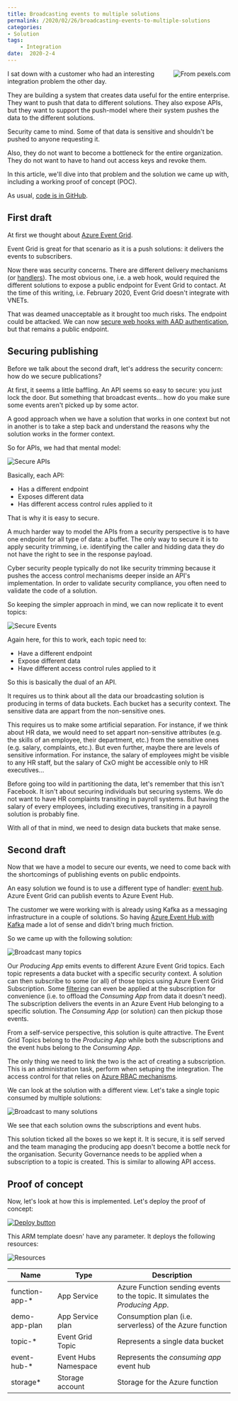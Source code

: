 ```yaml
---
title: Broadcasting events to multiple solutions
permalink: /2020/02/26/broadcasting-events-to-multiple-solutions
categories:
- Solution
tags:
    - Integration
date:  2020-2-4
---
```

<img style="float:right;padding-left:20px;" title="From pexels.com" src="/assets/posts/2020/1/broadcasting-events-to-multiple-solutions/broadcast.jpg" />

I sat down with a customer who had an interesting integration problem the other day.

They are building a system that creates data useful for the entire enterprise.  They want to push that data to different solutions.  They also expose APIs, but they want to support the push-model where their system pushes the data to the different solutions.

Security came to mind.  Some of that data is sensitive and shouldn't be pushed to anyone requesting it.

Also, they do not want to become a bottleneck for the entire organization.  They do not want to have to hand out access keys and revoke them.

In this article, we'll dive into that problem and the solution we came up with, including a working proof of concept (POC).

As usual, [code is in GitHub](https://github.com/vplauzon/messaging/tree/master/event-grid-broadcast-2-event-hubs).

## First draft

At first we thought about [Azure Event Grid](https://docs.microsoft.com/en-us/azure/event-grid/overview).

Event Grid is great for that scenario as it is a push solutions:  it delivers the events to subscribers.

Now there was security concerns.  There are different delivery mechanisms (or [handlers](https://docs.microsoft.com/en-us/azure/event-grid/overview#event-handlers)).  The most obvious one, i.e. a web hook, would required the different solutions to expose a public endpoint for Event Grid to contact.  At the time of this writing, i.e. February 2020, Event Grid doesn't integrate with VNETs.

That was deamed unacceptable as it brought too much risks.  The endpoint could be attacked.  We can now [secure web hooks with AAD authentication](https://docs.microsoft.com/en-us/azure/event-grid/secure-webhook-delivery), but that remains a public endpoint.

## Securing publishing

Before we talk about the second draft, let's address the security concern:  how do we secure publications?

At first, it seems a little baffling.  An API seems so easy to secure:  you just lock the door.  But something that broadcast events...  how do you make sure some events aren't picked up by some actor.

A good approach when we have a solution that works in one context but not in another is to take a step back and understand the reasons why the solution works in the former context.

So for APIs, we had that mental model:

![Secure APIs](/assets/posts/2020/1/broadcasting-events-to-multiple-solutions/secure-apis.png)

Basically, each API:

* Has a different endpoint 
* Exposes different data
* Has different access control rules applied to it

That is why it is easy to secure.

A much harder way to model the APIs from a security perspective is to have one endpoint for all type of data:  a buffet.  The only way to secure it is to apply security trimming, i.e. identifying the caller and hidding data they do not have the right to see in the response payload.

Cyber security people typically do not like security trimming because it pushes the access control mechanisms deeper inside an API's implementation.  In order to validate security compliance, you often need to validate the code of a solution.

So keeping the simpler approach in mind, we can now replicate it to event topics:

![Secure Events](/assets/posts/2020/1/broadcasting-events-to-multiple-solutions/secure-events.png)

Again here, for this to work, each topic need to:

* Have a different endpoint 
* Expose different data
* Have different access control rules applied to it

So this is basically the dual of an API.

It requires us to think about all the data our broadcasting solution is producing in terms of data buckets.  Each bucket has a security context.  The sensitive data are appart from the non-sensitive ones.

This requires us to make some artificial separation.  For instance, if we think about HR data, we would need to set appart non-sensitive attributes (e.g. the skills of an employee, their department, etc.) from the sensitive ones (e.g. salary, complaints, etc.).  But even further, maybe there are levels of sensitive information.  For instance, the salary of employees might be visible to any HR staff, but the salary of CxO might be accessible only to HR executives...

Before going too wild in partitioning the data, let's remember that this isn't Facebook.  It isn't about securing individuals but securing systems.  We do not want to have HR complaints transiting in payroll systems.  But having the salary of every employees, including executives, transiting in a payroll solution is probably fine.

With all of that in mind, we need to design data buckets that make sense.

## Second draft

Now that we have a model to secure our events, we need to come back with the shortcomings of publishing events on public endpoints.

An easy solution we found is to use a different type of handler:  [event hub](https://docs.microsoft.com/en-us/azure/event-grid/event-handlers#event-hubs).  Azure Event Grid can publish events to Azure Event Hub.

The customer we were working with is already using Kafka as a messaging infrastructure in a couple of solutions.  So having [Azure Event Hub with Kafka](https://docs.microsoft.com/en-us/azure/event-hubs/event-hubs-for-kafka-ecosystem-overview) made a lot of sense and didn't bring much friction.

So we came up with the following solution:

![Broadcast many topics](/assets/posts/2020/1/broadcasting-events-to-multiple-solutions/broadcast-many-topics.png)

Our *Producing App* emits events to different Azure Event Grid topics.  Each topic represents a data bucket with a specific security context.  A solution can then subscribe to some (or all) of those topics using Azure Event Grid Subscription.  Some [filtering](https://docs.microsoft.com/en-us/azure/event-grid/event-filtering) can even be applied at the subscription for convenience (i.e. to offload the *Consuming App* from data it doesn't need).  The subscription delivers the events in an Azure Event Hub belonging to a specific solution.  The *Consuming App* (or solution) can then pickup those events.

From a self-service perspective, this solution is quite attractive.  The Event Grid Topics belong to the *Producing App* while both the subscriptions and the event hubs belong to the *Consuming App*.

The only thing we need to link the two is the act of creating a subscription.  This is an administration task, perform when setuping the integration.  The access control for that relies on [Azure RBAC mechanisms](https://docs.microsoft.com/en-us/azure/event-grid/security-authentication#management-access-control).

We can look at the solution with a different view.  Let's take a single topic consumed by multiple solutions:

![Broadcast to many solutions](/assets/posts/2020/1/broadcasting-events-to-multiple-solutions/broadcast-to-many.png)

We see that each solution owns the subscriptions and event hubs.

This solution ticked all the boxes so we kept it.  It is secure, it is self served and the team managing the producing app doesn't become a bottle neck for the organisation.  Security Governance needs to be applied when a subscription to a topic is created.  This is similar to allowing API access.

## Proof of concept

Now, let's look at how this is implemented.  Let's deploy the proof of concept:

[![Deploy button](http://azuredeploy.net/deploybutton.png)](https://portal.azure.com/#create/Microsoft.Template/uri/https%3A%2F%2Fraw.githubusercontent.com%2Fvplauzon%2Fmessaging%2Fmaster%2Fevent-grid-broadcast-2-event-hubs%2Fdeploy.json)

This ARM template doesn' have any parameter.  It deploys the following resources:

![Resources](/assets/posts/2020/1/resources.png)

Name|Type|Description
-|-|-
function-app-* | App Service |Azure Function sending events to the topic.  It simulates the *Producing App*.
demo-app-plan | App Service plan |Consumption plan (i.e. serverless) of the Azure function
topic-* | Event Grid Topic | Represents a single data bucket
event-hub-* | Event Hubs Namespace | Represents the *consuming app* event hub
storage* | Storage account |Storage for the Azure function


